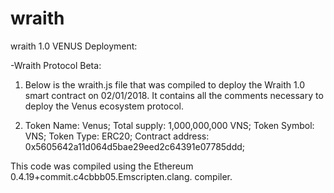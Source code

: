 # wraith
wraith 1.0
VENUS Deployment:

-Wraith Protocol Beta:
1) Below is the wraith.js file that was compiled to deploy the Wraith 1.0 smart contract on 02/01/2018. It contains all the comments necessary to deploy the Venus ecosystem protocol.

2) Token Name: Venus;
Total supply: 1,000,000,000 VNS;
Token Symbol: VNS;
Token Type: ERC20;
Contract address: 0x5605642a11d064d5bae29eed2c64391e07785ddd;


This code was compiled using the Ethereum 0.4.19+commit.c4cbbb05.Emscripten.clang. compiler.
